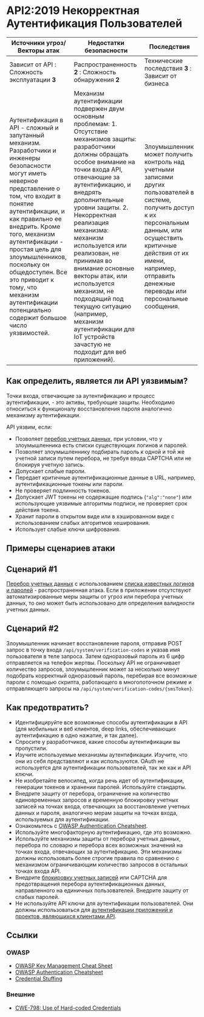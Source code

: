 API2:2019 Некорректная Аутентификация Пользователей
====================================

| Источники угроз/Векторы атак | Недостатки безопасности | Последствия |
| - | - | - |
| Зависит от API : Сложность эксплуатации **3** | Распространенность **2** : Сложность обнаружения **2** | Технические последствия **3** : Зависит от бизнеса |
| Аутентификация в API - сложный и запутанный механизм. Разработчики и инженеры безопасности могут иметь неверное представление о том, что входит в понятие аутентификации, и как правильно ее внедрить. Кроме того, механизм аутентификации - простая цель для злоумышленников, поскольку он общедоступен. Все это приводит к тому, что механизм аутентификации потенциально содержит большое число уязвимостей. | Механизм аутентификации подвержен двум основным проблемам: 1. Отсутствие механизмов защиты: разработчики должны обращать особое внимание на точки входа API, отвечающие за аутентификацию, и внедрять дополнительные уровни защиты. 2. Некорректная реализация механизма: механизм используется или реализован, не принимая во внимание основные векторы атак, или используется механизм, не подходящий под текущую ситуацию (например, механизм аутентификации для IoT устройств зачастую не подходит для веб приложений). | Злоумышленник может получить контроль над учетными записями других пользователей в системе, получить доступ к их персональным данным, или осуществить критичные действия от их имени, например, отправить денежные переводы или персональные сообщения. |

## Как определить, является ли API уязвимым?

Точки входа, отвечающие за аутентификацию и процесс аутентификации, - это активы, требующие защиты. Необходимо относиться к функционалу восстановления пароля аналогично механизму аутентификации.

API уязвим, если:
* Позволяет [перебор учетных данных][1], при условии, что у злоумышленника есть списки существующих логинов и паролей.
* Позволяет злоумышленнику подбирать пароль к одной и той же учетной записи путем перебора, не требуя ввода CAPTCHA или не блокируя учетную запись.
* Допускает слабые пароли.
* Передает критичные аутентификационные данные в URL, например, аутентификационные токены или пароли.
* Не проверяет подлинность токенов.
* Допускает JWT токены не содержащие подпись (`"alg":"none"`) или использующие уязвимые алгоритмы подписи, не проверяет срок действия токена. 
* Хранит пароли в открытом виде или в хэшированном виде с использованием слабых алгоритмов хеширования.
* Использует слабые ключи шифрования.

## Примеры сценариев атаки

## Сценарий #1

[Перебор учетных данных][1] с использованием [списка известных логинов и паролей][2] - распространенная атака. Если в приложении отсутствуют автоматизированные меры защиты от угроз или перебора учетных данных, то оно может быть использовано для определения валидности учетных данных.

## Сценарий #2

Злоумышленник начинает восстановление пароля, отправив POST запрос в точку входа `/api/system/verification-codes` и указав имя пользователя в теле запроса. Затем одноразовый пароль из 6 цифр отправляется на телефон жертвы. Поскольку API не ограничивает количество запросов, злоумышленник может за несколько минут подобрать корректный одноразовый пароль, перебирая все возможные пароли с помощью скрипта, работающего в многопоточном режиме и отправляющего запросы на `/api/system/verification-codes/{smsToken}`.

## Как предотвратить?

* Идентифицируйте все возможные способы аутентификации в API (для мобильных и веб клиентов, deep links, обеспечивающих аутентификацию в одно нажатие, и так далее).
* Спросите у разработчиков, какие способы аутентификации вы пропустили.
* Изучите используемые механизмы аутентификации. Изучите, что они из себя представляют и как используются. OAuth не используется для аутентификации пользователей, так же как и API ключи.
* Не изобретайте велосипед, когда речь идет об аутентификации, генерации токенов и хранении паролей. Используйте стандарты.
* Внедрите защиту от перебора, ограничение на количество единовременных запросов и временную блокировку учетных записей на точках входа, отвечающих за восстановление учетных данных и пароля, аналогично мерам защиты на точках входа, используемых для аутентификации.
* Ознакомьтесь с [OWASP Authentication Cheatsheet][3].
* Используйте многофакторную аутентификацию, где это возможно.
* Используйте механизмы защиты от перебора учетных данных, перебора по словарю и перебора всех возможных значений на точках входа, отвечающих за аутентификацию. Эти механизмы должны использовать более строгие правила по сравнению с механизмом ограничивающим количество запросов в остальных точках входа API.
* Внедрите [блокировку учетных записей][4] или CAPTCHA для предотвращения перебора аутентификационных данных, направленного на единичных пользователей. Внедрите защиту от слабых паролей.
* Не используйте API ключи для аутентификации пользователей. Они должны использоваться для [аутентификации приложений и проектов, являющихся клиентами API][5].

## Ссылки

### OWASP

* [OWASP Key Management Cheat Sheet][6]
* [OWASP Authentication Cheatsheet][3]
* [Credential Stuffing][1]

### Внешние

* [CWE-798: Use of Hard-coded Credentials][7]

[1]: https://www.owasp.org/index.php/Credential_stuffing
[2]: https://github.com/danielmiessler/SecLists
[3]: https://cheatsheetseries.owasp.org/cheatsheets/Authentication_Cheat_Sheet.html
[4]: https://www.owasp.org/index.php/Testing_for_Weak_lock_out_mechanism_(OTG-AUTHN-003)
[5]: https://cloud.google.com/endpoints/docs/openapi/when-why-api-key
[6]: https://www.owasp.org/index.php/Key_Management_Cheat_Sheet
[7]: https://cwe.mitre.org/data/definitions/798.html
